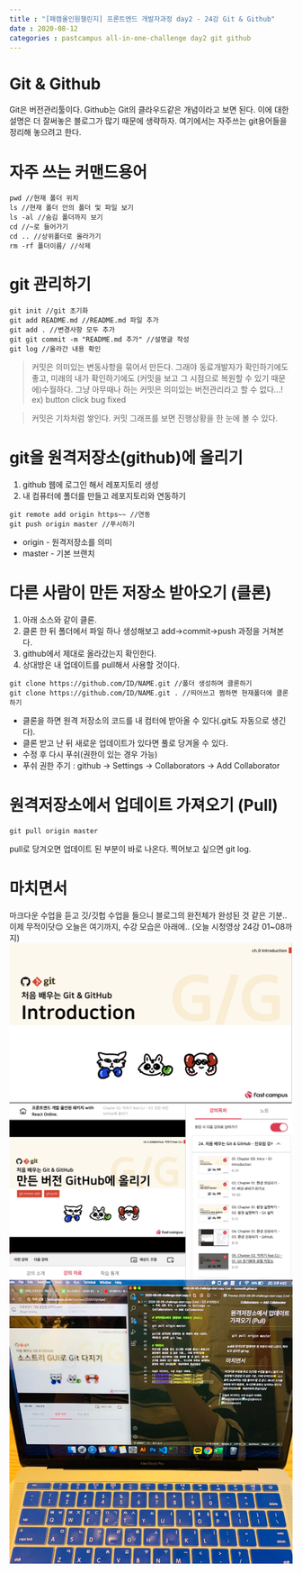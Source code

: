 ```yaml
---
title : "[패캠올인원챌린지] 프론트엔드 개발자과정 day2 - 24강 Git & Github"
date : 2020-08-12
categories : pastcampus all-in-one-challenge day2 git github
---
```


# Git & Github
Git은 버전관리툴이다. Github는 Git의 클라우드같은 개념이라고 보면 된다. 이에 대한 설명은 더 잘써놓은 블로그가 많기 때문에 생략하자. 여기에서는 자주쓰는 git용어들을 정리해 놓으려고 한다. 
   
# 자주 쓰는 커맨드용어
```
pwd //현재 폴더 위치
ls //현재 폴더 안의 폴더 및 파일 보기
ls -al //숨김 폴더까지 보기
cd //~로 들어가기
cd .. //상위폴더로 올라가기
rm -rf 폴더이름/ //삭제
```
   
# git 관리하기
```
git init //git 초기화
git add README.md //README.md 파일 추가
git add . //변경사항 모두 추가
git git commit -m "README.md 추가" //설명글 작성
git log //올라간 내용 확인
```
> 커밋은 의미있는 변동사항을 묶어서 만든다. 그래야 동료개발자가 확인하기에도 좋고, 미래의 내가 확인하기에도 (커밋을 보고 그 시점으로 복원할 수 있기 때문에)수월하다. 그냥 아무때나 하는 커밋은 의미있는 버전관리라고 할 수 없다...! ex) button click bug fixed 
  
> 커밋은 기차처럼 쌓인다. 커밋 그래프를 보면 진행상황을 한 눈에 볼 수 있다. 

# git을 원격저장소(github)에 올리기
1. github 웹에 로그인 해서 레포지토리 생성
1. 내 컴퓨터에 폴더를 만들고 레포지토리와 연동하기
```
git remote add origin https~~ //연동
git push origin master //푸시하기
```
* origin - 원격저장소를 의미 
* master - 기본 브랜치

  
# 다른 사람이 만든 저장소 받아오기 (클론)
1. 아래 소스와 같이 클론.
1. 클론 한 뒤 폴더에서 파일 하나 생성해보고 add->commit->push 과정을 거쳐본다.
1. github에서 제대로 올라갔는지 확인한다.
1. 상대방은 내 업데이트를 pull해서 사용할 것이다. 
```
git clone https://github.com/ID/NAME.git //폴더 생성하며 클론하기
git clone https://github.com/ID/NAME.git . //띄어쓰고 쩜하면 현재폴더에 클론하기
```
* 클론을 하면 원격 저장소의 코드를 내 컴터에 받아올 수 있다(.git도 자동으로 생긴다). 
* 클론 받고 난 뒤 새로운 업데이트가 있다면 풀로 당겨올 수 있다. 
* 수정 후 다시 푸쉬(권한이 있는 경우 가능)
* 푸쉬 권한 주기 : github -> Settings -> Collaborators -> Add Collaborator

# 원격저장소에서 업데이트 가져오기 (Pull)
```
git pull origin master
```
pull로 당겨오면 업데이트 된 부분이 바로 나온다. 찍어보고 싶으면 git log.

# 마치면서
마크다운 수업을 듣고 깃/깃헙 수업을 들으니 블로그의 완전체가 완성된 것 같은 기분.. 이제 무적이닷😌
오늘은 여기까지, 수강 모습은 아래에..
(오늘 시청영상 24강 01~08까지)
![수강인증이미지](/images/200807-1.png)
![수강인증이미지](/images/200807-2.png)
![수강인증이미지](/images/200807-3.jpeg)